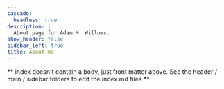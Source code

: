 ```yaml
---
cascade:
  headless: true
description: |
  About page for Adam M. Willows.
show_header: false
sidebar_left: true
title: About me
---
```


** index doesn't contain a body, just front matter above.
See the header / main / sidebar folders to edit the index.md files **
